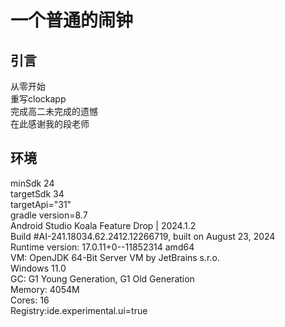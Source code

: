 一个普通的闹钟
=

引言
----
从零开始<br>
重写clockapp<br>
完成高二未完成的遗憾<br>
在此感谢我的段老师<br>

环境
----
minSdk 24<br>
targetSdk 34<br>
targetApi="31"<br>
gradle version=8.7<br>
Android Studio Koala Feature Drop | 2024.1.2<br>
Build #AI-241.18034.62.2412.12266719, built on August 23, 2024<br>
Runtime version: 17.0.11+0--11852314 amd64<br>
VM: OpenJDK 64-Bit Server VM by JetBrains s.r.o.<br>
Windows 11.0<br>
GC: G1 Young Generation, G1 Old Generation<br>
Memory: 4054M<br>
Cores: 16<br>
Registry:ide.experimental.ui=true<br>

